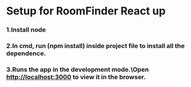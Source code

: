 # Setup for RoomFinder React up

### 1.Install node

### 2.In cmd, run (npm install) inside project file to install all the dependence.

### 3.Runs the app in the development mode.\Open [http://localhost:3000](http://localhost:3000) to view it in the browser.
